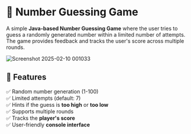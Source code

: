 # 🎯 Number Guessing Game

A simple **Java-based Number Guessing Game** where the user tries to guess a randomly generated number within a limited number of attempts. The game provides feedback and tracks the user's score across multiple rounds.

![Screenshot 2025-02-10 001033](https://github.com/user-attachments/assets/b2124905-4dff-4c38-bbff-8cc181fb0faf)


## 🚀 Features
✅ Random number generation (1-100)  
✅ Limited attempts (default: 7)  
✅ Hints if the guess is **too high** or **too low**  
✅ Supports multiple rounds  
✅ Tracks the **player's score**  
✅ User-friendly **console interface**  


